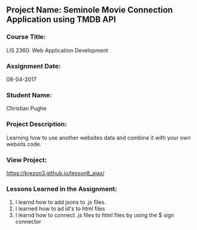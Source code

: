 ## Project Name:  Seminole Movie Connection Application using TMDB API

### Course Title:
LIS 2360:  Web Application Development

### Assignment Date:  
08-04-2017

### Student Name:  
Christian Pughe

### Project Description:
Learning how to use another websites data and combine it with your own websits code.

### View Project:
https://krezon3.github.io/lesson8_ajax/

### Lessons Learned in the Assignment:
1. I learnd how to add jsons to .js files.
2. I learned how to ad id's to html files
3. I learnd how to connect .js files to html files by using the $ sign connector